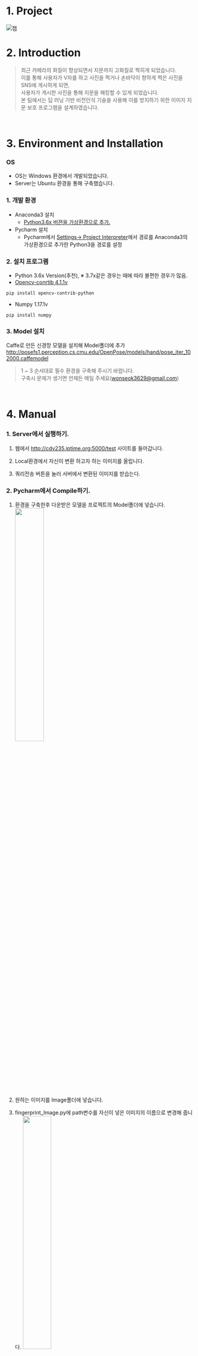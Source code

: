 # 1. Project
![젭](https://user-images.githubusercontent.com/50629716/65788145-6907b400-e195-11e9-913f-74caf29c40a7.PNG)
</br>

# 2. Introduction
> 최근 카메라의 화질이 향상되면서 지문까지 고화질로 찍히게 되었습니다.</br>
> 이를 통해 사용자가 V자를 하고 사진을 찍거나 손바닥이 향하게 찍은 사진을 SNS에 게시하게 되면,</br> 
> 사용자가 게시한 사진을 통해 지문을 해킹할 수 있게 되었습니다.</br>
> 본 팀에서는 딥 러닝 기반 비전인식 기술을 사용해 이를 방지하기 위한 이미지 지문 보호 프로그램을 설계하였습니다.
</br>


# 3. Environment and Installation
### OS
* OS는 Windows 환경에서 개발되었습니다.
* Server는 Ubuntu 환경을 통해 구축했습니다.

### 1. 개발 환경
* Anaconda3 설치  
  * <a href ="http://blog.naver.com/PostView.nhn?blogId=baek2sm&logNo=221378601592&categoryNo=0&parentCategoryNo=0&viewDate=&currentPage=1&postListTopCurrentPage=1&from=postView">Python3.6x 버젼을 가상환경으로 추가.</a>
* Pycharm 설치
  * Pycharm에서 <a href="https://user-images.githubusercontent.com/50629716/65853370-3bd52480-e394-11e9-9d83-050eef6cd25a.PNG">Settings-> Project Interpreter</a>에서 경로를 Anaconda3의 가상환경으로 추가한 Python3을  경로를 설정
  
### 2. 설치 프로그램
* Python 3.6x Version(추천), ※ 3.7x같은 경우는 때에 따라 불편한 경우가 많음.
* <a href="https://dejavuqa.tistory.com/228">Opencv-conrtib 4.1.1v</a>
<pre><code>pip install opencv-contrib-python</code></pre>
* Numpy 1.17.1v
<pre><code>pip install numpy</code></pre>

### 3. Model 설치
Caffe로 만든 신경망 모델을 설치해 Model폴더에 추가</br>
http://posefs1.perception.cs.cmu.edu/OpenPose/models/hand/pose_iter_102000.caffemodel
</br>

> 1 ~ 3 순서대로 필수 환경을 구축해 주시기 바랍니다.<br>
> 구축시 문제가 생기면 언제든 메일 주세요(wonseok3629@gmail.com)
<br>

# 4. Manual
### 1. Server에서 실행하기.
1. 웹에서 http://cdy235.iptime.org:5000/test 사이트를 들어갑니다. 

2. Local환경에서 자신이 변환 하고자 하는 이미지를 올립니다.<br>

3. 쿼리전송 버튼을 눌러 서버에서 변환된 이미지를 받습는다.<br>

### 2. Pycharm에서 Compile하기.
1. 환경을 구축한후 다운받은 모델을 프로젝트의 Model폴더에 넣습니다.<br>
<img src="https://user-images.githubusercontent.com/50629716/65876724-e2391e00-e3c4-11e9-8e89-1c75c537fdd3.PNG" width="40%"></img></br>

2. 원하는 이미지를 Image폴더에 넣습니다.<br>

3. fingerprint_Image.py에 path변수를 자신이 넣은 이미지의 이름으로 변경해 줍니다.
<img src="https://user-images.githubusercontent.com/50629716/65876971-87ec8d00-e3c5-11e9-8309-28f59e09b637.PNG" width="40%"></img></br>

4. Compile 합니다.
<br>


# 5. How to make this System
### 1. Download Model and weights
본 기법은 손의 마디를 인식하는 Open CV 기법입니다.</br>
손가락의 마디를 인식하여 사용자의 손가락 구부림 정도, 취하고 있는 자세 등을 list에 담습니다.</br>
list에 담긴 번호와 이미지를 매칭합니다.</br>
### 2. apply the model
손 끝마디와 두번째 마디 간격에 맞게 원의 크기를 정해줍니다.</br>
타원을 손에 맞춰서 기울여주기 위해서 적정 각도를 찾습니다.</br>
<img src="https://user-images.githubusercontent.com/50629716/65854563-f4e92e00-e397-11e9-8310-2cc8085899db.PNG" width="40%"></img>
### 3. Draw ellipses in fingers
Draw ellipses를 통해 그려진 타원에 검은색을 채워줍니다.</br>
### 4. XOR the Original image with black
원본이미지와 검은색으로 채워진 이미지를 XOR연산을 통해</br>
처리하여 손가락의 지문이 있는 부분만 취합니다..</br>
<img src="https://user-images.githubusercontent.com/50629716/65855168-7b523f80-e399-11e9-9982-1a6ecdba1fd9.PNG" width="40%"></img>
### 5. Median Blur
2-4에서 처리한 이미지에 median blur를 적용합니다.</br>
### 6. Synthesis original and blur images
블러처리한 이미지와 원본이미지를 합칩니다.</br>
</br>

# 6. Result
> 사진이나 동영상에 찍힌 손가락의 지문 부분만 Blur 처리하는 데 성공하였습니다.</br>
<img width="605" alt="result" src="https://user-images.githubusercontent.com/50629716/65969335-93ac8200-e49f-11e9-8a5a-910dd1da0fbc.png">

# 7. References
* <a href="https://answers.opencv.org/question/105994/blurred-mask-on-image/">Image bitmapping</a>
* <a href="https://www.learnopencv.com/hand-keypoint-detection-using-deep-learning-and-opencv/">Hand Landmark</a>
* <a href="https://webnautes.tistory.com/1255">Image Blur</a>
</br>


[![Video Label](![back](https://user-images.githubusercontent.com/50629716/66268115-0d17ec00-e875-11e9-83c7-9f3fef164c13.JPG))](https://www.youtube.com/watch?v=uyuQG5zebNQ&t=48s) Video Label


# 8. Inquiry
Email : wonseok3629@gmail.com로 문의해 주시거나 Issue를 달아주시면 감사하겠습니다.
</br>



